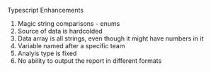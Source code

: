 Typescript Enhancements

1. Magic string comparisons - enums
2. Source of data is hardcolded
3. Data array is all strings, even though it might have numbers in it
4. Variable named after a specific team
5. Analyis type is fixed
6. No ability to output the report in different formats